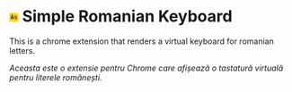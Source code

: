 # ![](images/icon-16.png) Simple Romanian Keyboard

This is a chrome extension that renders a virtual keyboard for romanian letters.

_Aceasta este o extensie pentru Chrome care afișează o tastatură virtuală pentru literele românești._
